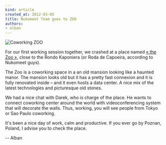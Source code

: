 ```yaml
---
kind: article
created_at: 2012-03-05 
title: Nukomeet Team goes to ZOO 
authors:
- alban
---
```


![Coworking ZOO](/assets/images/zoo.jpg "Coworking ZOO")

For our first working session together, we crashed at a place named [« the Zoo »](http://www.facebook.com/coworkingZOO), close to the Rondo Kaponiera (or Roda de Capoeira, according to Nukomeet guys). 

The Zoo is a coworking space in a an old mansion looking like a haunted manor. The mansion looks old but it has a pretty fast connexion and it is fully renovated inside – and it even hosts a data center. A nice mix of the latest technologies and picturesque old stones. 

We had a nice chat with Darek, who is charge of the place. He wants to connect coworking center around the world with videoconferencing system that will decorate the walls. Thus, working, you will see people from Tokyo or Sao Paulo coworking. 

It's been a nice day of work, calm and productive. If you ever go by Poznan, Poland, I advise you to check the place.   

-- Alban
